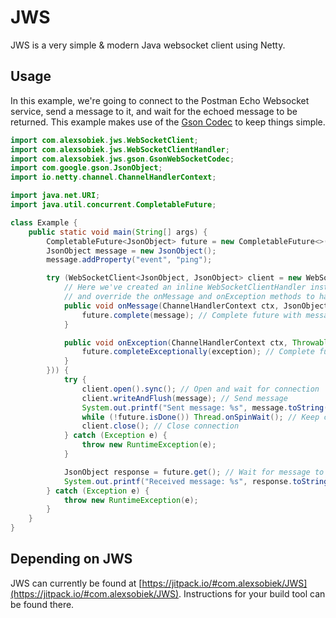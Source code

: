 # JWS
JWS is a very simple & modern Java websocket client using Netty. 

## Usage
In this example, we're going to connect to the Postman Echo Websocket service, send a message to it, and wait for the
echoed message to be returned. This example makes use of the [Gson Codec](https://github.com/alexsobiek/jws/tree/main/codec/gson)
to keep things simple.

```java
import com.alexsobiek.jws.WebSocketClient;
import com.alexsobiek.jws.WebSocketClientHandler;
import com.alexsobiek.jws.gson.GsonWebSocketCodec;
import com.google.gson.JsonObject;
import io.netty.channel.ChannelHandlerContext;

import java.net.URI;
import java.util.concurrent.CompletableFuture;

class Example {
    public static void main(String[] args) {
        CompletableFuture<JsonObject> future = new CompletableFuture<>();
        JsonObject message = new JsonObject();
        message.addProperty("event", "ping");

        try (WebSocketClient<JsonObject, JsonObject> client = new WebSocketClient<>(new URI("wss://ws.postman-echo.com/raw"), new GsonWebSocketCodec(), new WebSocketClientHandler<>() {
            // Here we've created an inline WebSocketClientHandler instance, but you can create your own class that extends WebSocketClientHandler
            // and override the onMessage and onException methods to handle messages and exceptions respectively. This is just a simple example.
            public void onMessage(ChannelHandlerContext ctx, JsonObject message) { // Called when a message is received
                future.complete(message); // Complete future with message
            }

            public void onException(ChannelHandlerContext ctx, Throwable exception) { // Called when an exception is thrown
                future.completeExceptionally(exception); // Complete future with exception
            }
        })) {
            try {
                client.open().sync(); // Open and wait for connection
                client.writeAndFlush(message); // Send message
                System.out.printf("Sent message: %s", message.toString());
                while (!future.isDone()) Thread.onSpinWait(); // Keep connection open until message is received
                client.close(); // Close connection
            } catch (Exception e) {
                throw new RuntimeException(e);
            }

            JsonObject response = future.get(); // Wait for message to be received
            System.out.printf("Received message: %s", response.toString());
        } catch (Exception e) {
            throw new RuntimeException(e);
        }
    }
}
```

## Depending on JWS
JWS can currently be found at [https://jitpack.io/#com.alexsobiek/JWS](https://jitpack.io/#com.alexsobiek/JWS).
Instructions for your build tool can be found there.